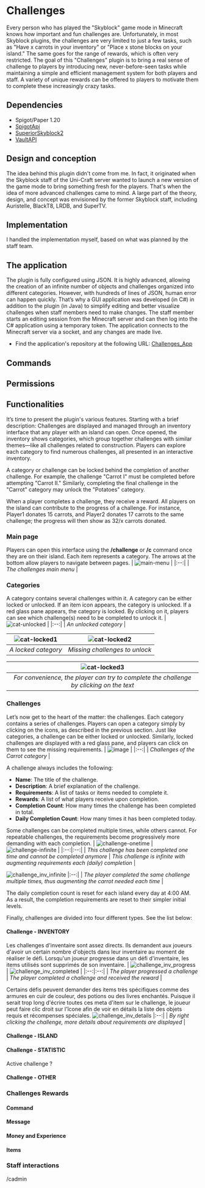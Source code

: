 # Challenges

Every person who has played the "Skyblock" game mode in Minecraft knows how important and fun challenges are. Unfortunately, in most Skyblock plugins, the challenges are very limited to just a few tasks, such as "Have x carrots in your inventory" or "Place x stone blocks on your island." The same goes for the range of rewards, which is often very restricted. The goal of this "Challenges" plugin is to bring a real sense of challenge to players by introducing new, never-before-seen tasks while maintaining a simple and efficient management system for both players and staff. A variety of unique rewards can be offered to players to motivate them to complete these increasingly crazy tasks.

## Dependencies
- Spigot/Paper 1.20
- [SpigotApi](https://github.com/Lucaa8/SpigotApi)
- [SuperiorSkyblock2](https://www.spigotmc.org/resources/%E2%9A%A1%EF%B8%8F-superiorskyblock2-%E2%9A%A1%EF%B8%8F-the-best-core-on-market-%E2%9A%A1%EF%B8%8F-1-21-1-support.87411/)
- [VaultAPI](https://github.com/MilkBowl/VaultAPI)

## Design and conception
The idea behind this plugin didn't come from me. In fact, it originated when the Skyblock staff of the Uni-Craft server wanted to launch a new version of the game mode to bring something fresh for the players. That's when the idea of more advanced challenges came to mind. A large part of the theory, design, and concept was envisioned by the former Skyblock staff, including Auristelle, BlackT8, LRDB, and SuperTV.

## Implementation
I handled the implementation myself, based on what was planned by the staff team.

## The application
The plugin is fully configured using JSON. It is highly advanced, allowing the creation of an infinite number of objects and challenges organized into different categories. However, with hundreds of lines of JSON, human error can happen quickly. That’s why a GUI application was developed (in C#) in addition to the plugin (in Java) to simplify editing and better visualize challenges when staff members need to make changes. The staff member starts an editing session from the Minecraft server and can then log into the C# application using a temporary token. The application connects to the Minecraft server via a socket, and any changes are made live.

- Find the application's repository at the following URL: [Challenges_App](https://github.com/Lucaa8/Challenges_App)

## Commands

## Permissions

## Functionalities
It’s time to present the plugin's various features. Starting with a brief description:
Challenges are displayed and managed through an inventory interface that any player with an island can open. Once opened, the inventory shows categories, which group together challenges with similar themes—like all challenges related to construction. Players can explore each category to find numerous challenges, all presented in an interactive inventory.

A category or challenge can be locked behind the completion of another challenge. For example, the challenge "Carrot I" must be completed before attempting "Carrot II." Similarly, completing the final challenge in the "Carrot" category may unlock the "Potatoes" category.

When a player completes a challenge, they receive a reward. All players on the island can contribute to the progress of a challenge. For instance, Player1 donates 15 carrots, and Player2 donates 17 carrots to the same challenge; the progress will then show as 32/x carrots donated.

### Main page
Players can open this interface using the **/challenge** or **/c** command once they are on their island. Each item represents a category. The arrows at the bottom allow players to navigate between pages.
| ![main-menu](https://github.com/user-attachments/assets/e7e97e49-963d-4c62-9e07-a1dc1061fe78) | 
|:--:| 
| *The challenges main menu* |

### Categories
A category contains several challenges within it. A category can be either locked or unlocked. If an item icon appears, the category is unlocked. If a red glass pane appears, the category is locked. By clicking on it, players can see which challenge(s) need to be completed to unlock it.
| ![cat-unlocked](https://github.com/user-attachments/assets/ec1e1e47-ce11-476b-bfad-e92d26c8140f) |
|:--:| 
| *An unlocked category* |

| ![cat-locked1](https://github.com/user-attachments/assets/fc4df572-31a3-4368-abe4-9010b7964e3f) | ![cat-locked2](https://github.com/user-attachments/assets/091c89a5-5657-4ed1-9ed3-520c75865ec6) |
|:--:|:--:| 
| *A locked category* | *Missing challenges to unlock* |

| ![cat-locked3](https://github.com/user-attachments/assets/117074ac-b549-48e9-b533-6a1d423c5045) |
|:--:| 
| *For convenience, the player can try to complete the challenge by clicking on the text* |

### Challenges
Let’s now get to the heart of the matter: the challenges. Each category contains a series of challenges. Players can open a category simply by clicking on the icons, as described in the previous section. Just like categories, a challenge can be either locked or unlocked. Similarly, locked challenges are displayed with a red glass pane, and players can click on them to see the missing requirements.
| ![image](https://github.com/user-attachments/assets/8a98eb03-4b57-485c-9798-e9fd1ba83b1c) |
|:--:| 
| *Challenges of the Carrot category* |

A challenge always includes the following:
- **Name**: The title of the challenge.
- **Description**: A brief explanation of the challenge.
- **Requirements**: A list of tasks or items needed to complete it.
- **Rewards**: A list of what players receive upon completion.
- **Completion Count**: How many times the challenge has been completed in total.
- **Daily Completion Count**: How many times it has been completed today.

Some challenges can be completed multiple times, while others cannot. For repeatable challenges, the requirements become progressively more demanding with each completion.
| ![challenge-onetime](https://github.com/user-attachments/assets/d68814f1-2d60-489b-99ac-4b9f193803cc) | ![challenge-infinite](https://github.com/user-attachments/assets/f81f2291-39ff-40e6-bfc8-ef6a694dcb47) |
|:--:|:--:| 
| *This challenge has been completed one time and cannot be completed anymore* | *This challenge is infinite with augmenting requirements each (daily) completion* |

![challenge_inv_infinite](https://github.com/user-attachments/assets/7c49ce30-a9a8-4cd8-9578-51516a9d38af)
|:--:| 
| *The player completed the same challenge multiple times, thus augmenting the carrot needed each time* |

The daily completion count is reset for each island every day at 4:00 AM. As a result, the completion requirements are reset to their simpler initial levels.

Finally, challenges are divided into four different types. See the list below:

#### Challenge - INVENTORY
Les challenges d'inventaire sont assez directs. Ils demandent aux joueurs d'avoir un certain nombre d'objects dans leur inventaire au moment de réaliser le défi. Lorsqu'un joueur progresse dans un défi d'inventaire, les items utilisés sont supprimés de son inventaire. 
| ![challenge_inv_progress](https://github.com/user-attachments/assets/ae90c200-e33e-4e97-8068-9e5638d39f96) | ![challenge_inv_completed](https://github.com/user-attachments/assets/2954bd3e-dda3-4a26-a509-bd2277dab385) |
|:--:|:--:| 
| *The player progressed a challenge* | *The player completed a challenge and received the reward* |

Certains défis peuvent demander des items très spécifiques comme des armures en cuir de couleur, des potions ou des livres enchantés. Puisque il serait trop long d'écrire toutes ces meta d'item sur le challenge, le joueur peut faire clic droit sur l'îcone afin de voir en détails la liste des objets requis et récompenses spéciales.
![challenge_inv_details](https://github.com/user-attachments/assets/267aa589-fbd6-4602-8683-d930f6146383)
|:--:| 
| *By right clicking the challenge, more details about requirements are displayed* |

#### Challenge - ISLAND
#### Challenge - STATISTIC
Active challenge ?
#### Challenge - OTHER
### Challenges Rewards
#### Command
#### Message
#### Money and Experience
#### Items
### Staff interactions
/cadmin

